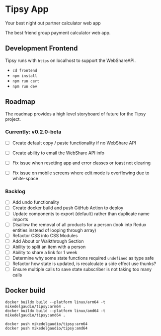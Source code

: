 # Tipsy App

Your best night out partner calculator web app

The best friend group payment calculator web app.

## Development Frontend

Tipsy runs with `https` on localhost to support the WebShareAPI.

- `cd frontend`
- `npm install`
- `npm run cert`
- `npm run dev`

## Roadmap

The roadmap provides a high level storyboard of future for the Tipsy project.

### Currently: v0.2.0-beta 

- [ ] Create default copy / paste functionality if no WebShare API
- [ ] Create ability to email the WebShare API info 
- [ ] Fix issue when resetting app and error classes or toast not clearing
- [ ] Fix issue on mobile screens where edit mode is overflowing due to white-space


### Backlog

- [ ] Add undo functionality
- [ ] Create docker build and push GitHub Action to deploy
- [ ] Update components to export {default} rather than duplicate name imports
- [ ] Disallow the removal of all products for a person (look into Redux entities instead of looping through array)
- [ ] Refactor CSS into CSS Modules
- [ ] Add About or Walkthrough Section
- [ ] Ability to split an item with a person
- [ ] Ability to share a link for 1 week
- [ ] Determine why some state functions required `undefined` as type safe
- [ ] Refactor how state is updated, is recalculate a side effect use thunks?
- [ ] Ensure multiple calls to save state subscriber is not taking too many calls

## Docker build

```
docker buildx build --platform linux/arm64 -t mikedelgaudio/tipsy:arm64 .
docker buildx build --platform linux/amd64 -t mikedelgaudio/tipsy:amd64 .

docker push mikedelgaudio/tipsy:arm64
docker push mikedelgaudio/tipsy:amd64
```